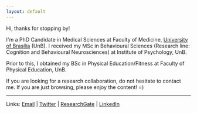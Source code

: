 ```yaml
---
layout: default
---
```


Hi, thanks for stopping by!

I'm a PhD Candidate in Medical Sciences at Faculty of Medicine, [University of Brasília](https://international.unb.br/) (UnB). I received my MSc in Behavioural Sciences (Research line: Cognition and Behavioural Neurosciences) at Institute of Psychology, UnB.

Prior to this, I obtained my BSc in Physical Education/Fitness at Faculty of Physical Education, UnB.

If you are looking for a research collaboration, do not hesitate to contact me. If you are just browsing, please enjoy the content! =)

------------------------
Links: [Email](rlolegario@hotmail.com) | [Twitter](https://twitter.com/rlolegario) | [ResearchGate](https://www.researchgate.net/profile/Raphael-Olegario) | [LinkedIn](https://www.linkedin.com/in/raphaellolegario/)
